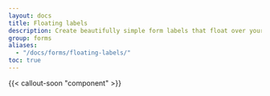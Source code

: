 ```yaml
---
layout: docs
title: Floating labels
description: Create beautifully simple form labels that float over your input fields.
group: forms
aliases:
  - "/docs/forms/floating-labels/"
toc: true
---
```


{{< callout-soon "component" >}}
